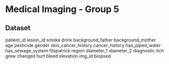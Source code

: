# Medical Imaging - Group 5

## Dataset

patient_id
lesion_id
smoke
drink
background_father
background_mother
age pesticide
gender
skin_cancer_history
cancer_history
has_piped_water
has_sewage_system
fitspatrick
region
diameter_1
diameter_2
diagnostic
itch
grew
changed
hurt
bleed
elevation
img_id
biopsed
